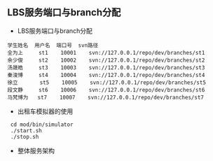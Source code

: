 LBS服务端口与branch分配
--------
* LBS服务端口与branch分配
```
学生姓名  用户名  端口号  svn路径
全为上     st1    10001    svn://127.0.0.1/repo/dev/branches/st1
余少俊     st2    10002    svn://127.0.0.1/repo/dev/branches/st2
汤晟皓     st3    10003    svn://127.0.0.1/repo/dev/branches/st3
秦浚博     st4    10004    svn://127.0.0.1/repo/dev/branches/st4
徐立       st5    10005    svn://127.0.0.1/repo/dev/branches/st5
段文静     st6    10006    svn://127.0.0.1/repo/dev/branches/st6
马梵博为   st7    10007    svn://127.0.0.1/repo/dev/branches/st7
```

* 出租车模拟器的使用
```
 cd mod/bin/simulator
 ./start.sh
 ./stop.sh
```

* 整体服务架构
  
 
